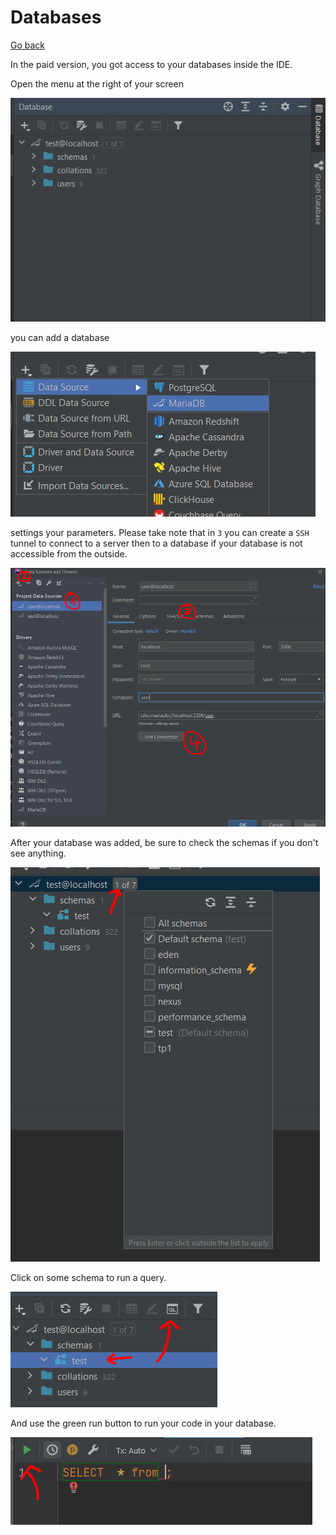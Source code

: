 # Databases

[Go back](..)

In the paid version, you got access to your
databases inside the IDE.

Open the menu at the right of your screen

![menu](database/menu.png)

you can add a database

![menu](database/add.png)

settings your parameters. Please take note
that in ``3`` you can create a `SSH` tunnel
to connect to a server then to a database
if your database is not accessible from the outside.

![menu](database/add2.png)

After your database was added, be sure
to check the schemas if you don't see anything.

![menu](database/add3.png)

Click on some schema to run a query.

![menu](database/query.png)

And use the green run button to run your code
in your database.

![menu](database/query2.png)